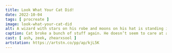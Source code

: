 ```yaml
---
title: Look What Your Cat Did!
date: 2022-10-04
tags: [ procreate ]
image: look-what-your-cat-did
alt: A wizard with stars on his robe and moons on his hat is standing in front of a bookshelf. He’s pointing at an orange cat with a little cape on, who has his back turned and is staring out the window at some birds. The sun is setting over a distant forest. A telescope has fallen over, and there’s glass everywhere. In the foreground, a woman with a braid and a purple cape is sweeping up the mess with a long-handled broom.
caption: Cat broke a bunch of stuff again. He doesn’t seem to care at all, does he? Just sitting there, watching the birds. Truth is, he feels really bad about it, but he’s dissociating. He’ll offer his apologies later in the form of sitting on your chest and purring while you’re trying to read.
cast: [ ash, zeek, zhearxsool ]
artstation: https://artstn.co/pp/ap/kjL5K
---
```

